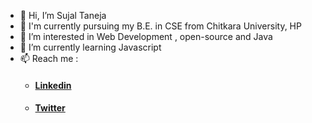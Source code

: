- 👋 Hi, I’m Sujal Taneja
- 📔 I'm currently pursuing my B.E. in CSE from Chitkara University, HP
- 👀 I’m interested in Web Development , open-source and Java
- 🌱 I’m currently learning Javascript
- 📫 Reach me :
  - #### [Linkedin](https://in.linkedin.com/in/sujal-taneja-88121b280)
  - #### [Twitter](https://twitter.com/sujaltaneja10)
